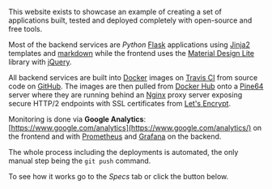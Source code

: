 This website exists to showcase an example of creating
a set of applications built, tested and deployed completely 
with open-source and free tools.

Most of the backend services are *Python* [Flask](http://flask.pocoo.org) applications
using [Jinja2](http://jinja.pocoo.org) templates
and [markdown](http://pythonhosted.org/Markdown/) 
while the frontend uses the [Material Design Lite](https://getmdl.io/index.html) library 
with [jQuery](https://jquery.com).

All backend services are built into [Docker](https://www.docker.com) images
on [Travis CI](https://travis-ci.org)
from source code on [GitHub](https://github.com).
The images are then pulled from [Docker Hub](https://hub.docker.com)
onto a [Pine64](https://www.pine64.org/?page_id=1194) server
where they are running behind an [Nginx](https://nginx.org/en/) proxy server
exposing secure HTTP/2 endpoints with SSL certificates
from [Let's Encrypt](https://letsencrypt.org).

Monitoring is done via
**Google Analytics**: [https://www.google.com/analytics](https://www.google.com/analytics/)
on the frontend and with [Prometheus](https://prometheus.io) and
[Grafana](https://grafana.com) on the backend.

The whole process including the deployments is automated,
the only manual step being the `git push` command.

To see how it works go to the *Specs* tab or click the button below.
